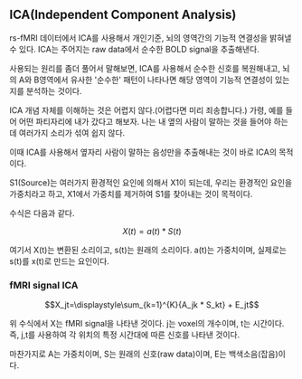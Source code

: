 ## ICA(Independent Component Analysis)

rs-fMRI 데이터에서 ICA를 사용해서 개인기준, 뇌의 영역간의 기능적 연결성을 밝혀낼 수 있다. ICA는 주어지는 raw data에서 순수한 BOLD signal을 추출해낸다. 

사용되는 원리를 좀더 풀어서 말해보면, ICA를 사용해서 순수한 신호를 복원해내고, 뇌의 A와 B영역에서 유사한 '순수한' 패턴이 나타나면 해당 영역이 기능적 연결성이 있는지를 분석하는 것이다.

ICA 개념 자체를 이해하는 것은 어렵지 않다.(어렵다면 미리 죄송합니다.) 가령, 예를 들어 어떤 파티자리에 내가 갔다고 해보자. 나는 내 옆의 사람이 말하는 것을 들어야 하는데 여러가지 소리가 섞여 쉽지 않다.

이때 ICA를 사용해서 옆자리 사람이 말하는 음성만을 추출해내는 것이 바로 ICA의 목적이다.

S1(Source)는 여러가지 환경적인 요인에 의해서 X1이 되는데, 우리는 환경적인 요인을 가중치라고 하고, X1에서 가중치를 제거하여 S1를 찾아내는 것이 목적이다.

수식은 다음과 같다.

$$X(t) = a(t)*S(t)$$ 

여기서 X(t)는 변환된 소리이고, s(t)는 원래의 소리이다. a(t)는 가중치이며, 실제로는 s(t)를 x(t)로 만드는 요인이다.

### fMRI signal ICA

$$X_jt=\displaystyle\sum_{k=1}^{K}{A_jk * S_kt} + E_jt$$

위 수식에서 X는 fMRI signal을 나타낸 것이다. j는 voxel의 개수이며, t는 시간이다. 즉, j,t를 사용하여 각 위치의 특정 시간대에 따른 신호를 나타낸 것이다.

마찬가지로 A는 가중치이며, S는 원래의 신호(raw data)이며, E는 백색소음(잡음)이다.
